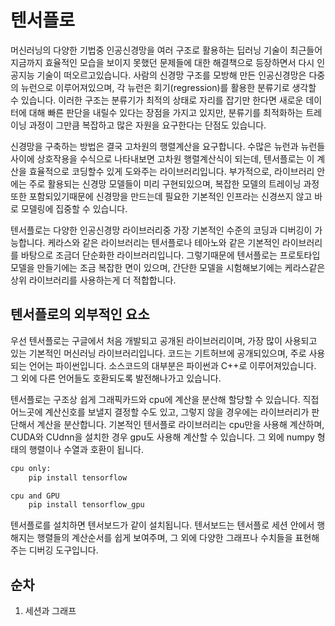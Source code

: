 # 텐서플로

머신러닝의 다양한 기법중 인공신경망을 여러 구조로 활용하는 딥러닝 기술이 최근들어 지금까지 효율적인 모습을 보이지 못했던 문제들에 대한 해결책으로 등장하면서 다시 인공지능 기술이 떠오르고있습니다. 사람의 신경망 구조를 모방해 만든 인공신경망은 다중의 뉴런으로 이루어져있으며, 각 뉴런은 회기(regression)를 활용한 분류기로 생각할 수 있습니다. 이러한 구조는 분류기가 최적의 상태로 자리를 잡기만 한다면 새로운 데이터에 대해 빠른 판단을 내릴수 있다는 장점을 가지고 있지만, 분류기를 최적화하는 트레이닝 과정이 그만큼 복잡하고 많은 자원을 요구한다는 단점도 있습니다.

신경망을 구축하는 방법은 결국 고차원의 행렬계산을 요구합니다. 수많은 뉴런과 뉴런들 사이에 상호작용을 수식으로 나타내보면 고차원 행렬계산식이 되는데, 텐서플로는 이 계산을 효율적으로 코딩할수 있게 도와주는 라이브러리입니다. 부가적으로, 라이브러리 안에는 주로 활용되는 신경망 모델들이 미리 구현되있으며, 복잡한 모델의 트레이닝 과정 또한 포함되있기때문에 신경망을 만드는데 필요한 기본적인 인프라는 신경쓰지 않고 바로 모델링에 집중할 수 있습니다.

텐서플로는 다양한 인공신경망 라이브러리중 가장 기본적인 수준의 코딩과 디버깅이 가능합니다. 케라스와 같은 라이브러리는 텐서플로나 테아노와 같은 기본적인 라이브러리를 바탕으로 조금더 단순화한 라이브러리입니다. 그렇기때문에 텐서플로는 프로토타입 모델을 만들기에는 조금 복잡한 면이 있으며, 간단한 모델을 시험해보기에는 케라스같은 상위 라이브러리를 사용하는게 더 적합합니다.

## 텐서플로의 외부적인 요소

우선 텐서플로는 구글에서 처음 개발되고 공개된 라이브러리이며, 가장 많이 사용되고 있는 기본적인 머신러닝 라이브러리입니다. 코드는 기트허브에 공개되있으며, 주로 사용되는 언어는 파이썬입니다. 소스코드의 대부분은 파이썬과 C++로 이루어져있습니다. 그 외에 다른 언어들도 호환되도록 발전해나가고 있습니다.

텐서플로는 구조상 쉽게 그래픽카드와 cpu에 계산을 분산해 할당할 수 있습니다. 직접 어느곳에 계산신호를 보낼지 결정할 수도 있고, 그렇지 않을 경우에는 라이브러리가 판단해서 계산을 분산합니다. 기본적인 텐서플로 라이브러리는 cpu만을 사용해 계산하며, CUDA와 CUdnn을 설치한 경우 gpu도 사용해 계산할 수 있습니다. 그 외에 numpy 형태의 행렬이나 수열과 호환이 됩니다.

```sh
cpu only:
    pip install tensorflow
```
```sh
cpu and GPU
    pip install tensorflow_gpu
```

텐서플로를 설치하면 텐서보드가 같이 설치됩니다. 텐서보드는 텐서플로 세션 안에서 행해지는 행렬들의 계산순서를 쉽게 보여주며, 그 외에 다양한 그래프나 수치들을 표현해주는 디버깅 도구입니다.

## 순차

1. 세션과 그래프
